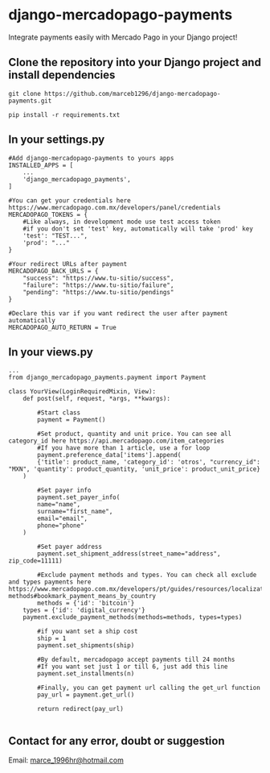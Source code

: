 # django-mercadopago-payments

Integrate payments easily with Mercado Pago in your Django project!

## Clone the repository into your Django project and install dependencies 

`git clone https://github.com/marceb1296/django-mercadopago-payments.git`

`pip install -r requirements.txt`

## In your settings.py

```
#Add django-mercadopago-payments to yours apps
INSTALLED_APPS = [
    ...
    'django_mercadopago_payments',
]

#You can get your credentials here https://www.mercadopago.com.mx/developers/panel/credentials
MERCADOPAGO_TOKENS = {
    #Like always, in development mode use test access token
    #if you don't set 'test' key, automatically will take 'prod' key
    'test': "TEST...",
    'prod': "..."  
}

#Your redirect URLs after payment
MERCADOPAGO_BACK_URLS = {
	"success": "https://www.tu-sitio/success",
	"failure": "https://www.tu-sitio/failure",
	"pending": "https://www.tu-sitio/pendings"
}

#Declare this var if you want redirect the user after payment automatically
MERCADOPAGO_AUTO_RETURN = True
```

## In your views.py

```
...
from django_mercadopago_payments.payment import Payment

class YourView(LoginRequiredMixin, View):
    def post(self, request, *args, **kwargs):

        #Start class
        payment = Payment()

        #Set product, quantity and unit price. You can see all category_id here https://api.mercadopago.com/item_categories
        #If you have more than 1 article, use a for loop 
        payment.preference_data['items'].append(
	    {'title': product_name, 'category_id': 'otros', "currency_id": "MXN", 'quantity': product_quantity, 'unit_price': product_unit_price}
	)

        #Set payer info
        payment.set_payer_info(
	    name="name",
	    surname="first_name",
	    email="email",
	    phone="phone"
	)

        #Set payer address
        payment.set_shipment_address(street_name="address", zip_code=11111)
	
        #Exclude payment methods and types. You can check all exclude and types payments here https://www.mercadopago.com.mx/developers/pt/guides/resources/localization/payment-methods#bookmark_payment_means_by_country
        methods = {'id': 'bitcoin'}
	types = {'id': 'digital_currency'}
	payment.exclude_payment_methods(methods=methods, types=types)

        #if you want set a ship cost
        ship = 1
        payment.set_shipments(ship)

        #By default, mercadopago accept payments till 24 months
        #If you want set just 1 or till 6, just add this line 
        payment.set_installments(n)

        #Finally, you can get payment url calling the get_url function
        pay_url = payment.get_url()
 
        return redirect(pay_url)
			    
```

## Contact for any error, doubt or suggestion
Email: marce_1996hr@hotmail.com

